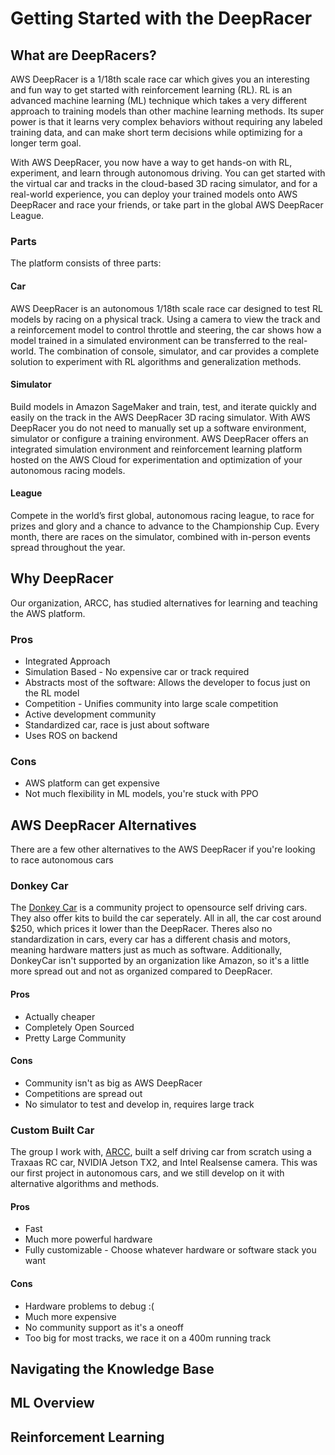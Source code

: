 # Getting Started with the DeepRacer

## What are DeepRacers?

AWS DeepRacer is a 1/18th scale race car which gives you an interesting and fun way to get started with reinforcement learning (RL). RL is an advanced machine learning (ML) technique which takes a very different approach to training models than other machine learning methods. Its super power is that it learns very complex behaviors without requiring any labeled training data, and can make short term decisions while optimizing for a longer term goal.

With AWS DeepRacer, you now have a way to get hands-on with RL, experiment, and learn through autonomous driving. You can get started with the virtual car and tracks in the cloud-based 3D racing simulator, and for a real-world experience, you can deploy your trained models onto AWS DeepRacer and race your friends, or take part in the global AWS DeepRacer League.

### Parts

The platform consists of three parts:

#### Car
AWS DeepRacer is an autonomous 1/18th scale race car designed to test RL models by racing on a physical track. Using a camera to view the track and a reinforcement model to control throttle and steering, the car shows how a model trained in a simulated environment can be transferred to the real-world. The combination of console, simulator, and car provides a complete solution to experiment with RL algorithms and generalization methods. 

#### Simulator
Build models in Amazon SageMaker and train, test, and iterate quickly and easily on the track in the AWS DeepRacer 3D racing simulator. With AWS DeepRacer you do not need to manually set up a software environment, simulator or configure a training environment. AWS DeepRacer offers an integrated simulation environment and reinforcement learning platform hosted on the AWS Cloud for experimentation and optimization of your autonomous racing models. 

#### League
Compete in the world’s first global, autonomous racing league, to race for prizes and glory and a chance to advance to the Championship Cup. Every month, there are races on the simulator, combined with in-person events spread throughout the year. 


## Why DeepRacer

Our organization, ARCC, has studied alternatives for learning and teaching the AWS platform. 

### Pros

- Integrated Approach
- Simulation Based - No expensive car or track required
- Abstracts most of the software: Allows the developer to focus just on the RL model
- Competition - Unifies community into large scale competition
- Active development community
- Standardized car, race is just about software
- Uses ROS on backend

### Cons

- AWS platform can get expensive
- Not much flexibility in ML models, you're stuck with PPO

## AWS DeepRacer Alternatives
There are a few other alternatives to the AWS DeepRacer if you're looking to race autonomous cars

### Donkey Car
The [Donkey Car](https://www.donkeycar.com/) is a community project to opensource self driving cars. They also offer kits to build the car seperately. All in all, the car cost around $250, which prices it lower than the DeepRacer. Theres also no standardization in cars, every car has a different chasis and motors, meaning hardware matters just as much as software. Additionally, DonkeyCar isn't supported by an organization like Amazon, so it's a little more spread out and not as organized compared to DeepRacer.

#### Pros
- Actually cheaper
- Completely Open Sourced
- Pretty Large Community

#### Cons
- Community isn't as big as AWS DeepRacer
- Competitions are spread out
- No simulator to test and develop in, requires large track

### Custom Built Car
The group I work with, [ARCC](https://arcc.ai), built a self driving car from scratch using a Traxaas RC car, NVIDIA Jetson TX2, and Intel Realsense camera. This was our first project in autonomous cars, and we still develop on it with alternative algorithms and methods.

#### Pros
- Fast
- Much more powerful hardware
- Fully customizable -  Choose whatever hardware or software stack you want

#### Cons
- Hardware problems to debug :(
- Much more expensive
- No community support as it's a oneoff
- Too big for most tracks, we race it on a 400m running track

## Navigating the Knowledge Base

## ML Overview

## Reinforcement Learning
